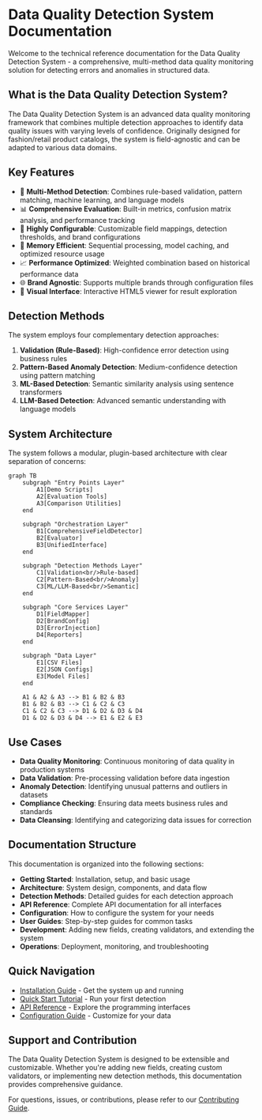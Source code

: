 # Data Quality Detection System Documentation

Welcome to the technical reference documentation for the Data Quality Detection System - a comprehensive, multi-method data quality monitoring solution for detecting errors and anomalies in structured data.

## What is the Data Quality Detection System?

The Data Quality Detection System is an advanced data quality monitoring framework that combines multiple detection approaches to identify data quality issues with varying levels of confidence. Originally designed for fashion/retail product catalogs, the system is field-agnostic and can be adapted to various data domains.

## Key Features

- 🎯 **Multi-Method Detection**: Combines rule-based validation, pattern matching, machine learning, and language models
- 📊 **Comprehensive Evaluation**: Built-in metrics, confusion matrix analysis, and performance tracking
- 🔧 **Highly Configurable**: Customizable field mappings, detection thresholds, and brand configurations
- 💾 **Memory Efficient**: Sequential processing, model caching, and optimized resource usage
- 📈 **Performance Optimized**: Weighted combination based on historical performance data
- 🌐 **Brand Agnostic**: Supports multiple brands through configuration files
- 📱 **Visual Interface**: Interactive HTML5 viewer for result exploration

## Detection Methods

The system employs four complementary detection approaches:

1. **Validation (Rule-Based)**: High-confidence error detection using business rules
2. **Pattern-Based Anomaly Detection**: Medium-confidence detection using pattern matching
3. **ML-Based Detection**: Semantic similarity analysis using sentence transformers
4. **LLM-Based Detection**: Advanced semantic understanding with language models

## System Architecture

The system follows a modular, plugin-based architecture with clear separation of concerns:

```mermaid
graph TB
    subgraph "Entry Points Layer"
        A1[Demo Scripts]
        A2[Evaluation Tools]
        A3[Comparison Utilities]
    end
    
    subgraph "Orchestration Layer"
        B1[ComprehensiveFieldDetector]
        B2[Evaluator]
        B3[UnifiedInterface]
    end
    
    subgraph "Detection Methods Layer"
        C1[Validation<br/>Rule-based]
        C2[Pattern-Based<br/>Anomaly]
        C3[ML/LLM-Based<br/>Semantic]
    end
    
    subgraph "Core Services Layer"
        D1[FieldMapper]
        D2[BrandConfig]
        D3[ErrorInjection]
        D4[Reporters]
    end
    
    subgraph "Data Layer"
        E1[CSV Files]
        E2[JSON Configs]
        E3[Model Files]
    end
    
    A1 & A2 & A3 --> B1 & B2 & B3
    B1 & B2 & B3 --> C1 & C2 & C3
    C1 & C2 & C3 --> D1 & D2 & D3 & D4
    D1 & D2 & D3 & D4 --> E1 & E2 & E3
```

## Use Cases

- **Data Quality Monitoring**: Continuous monitoring of data quality in production systems
- **Data Validation**: Pre-processing validation before data ingestion
- **Anomaly Detection**: Identifying unusual patterns and outliers in datasets
- **Compliance Checking**: Ensuring data meets business rules and standards
- **Data Cleansing**: Identifying and categorizing data issues for correction

## Documentation Structure

This documentation is organized into the following sections:

- **Getting Started**: Installation, setup, and basic usage
- **Architecture**: System design, components, and data flow
- **Detection Methods**: Detailed guides for each detection approach
- **API Reference**: Complete API documentation for all interfaces
- **Configuration**: How to configure the system for your needs
- **User Guides**: Step-by-step guides for common tasks
- **Development**: Adding new fields, creating validators, and extending the system
- **Operations**: Deployment, monitoring, and troubleshooting

## Quick Navigation

- [Installation Guide](getting-started/installation.md) - Get the system up and running
- [Quick Start Tutorial](getting-started/quick-start.md) - Run your first detection
- [API Reference](api/interfaces.md) - Explore the programming interfaces
- [Configuration Guide](configuration/brand-config.md) - Customize for your data

## Support and Contribution

The Data Quality Detection System is designed to be extensible and customizable. Whether you're adding new fields, creating custom validators, or implementing new detection methods, this documentation provides comprehensive guidance.

For questions, issues, or contributions, please refer to our [Contributing Guide](development/contributing.md).